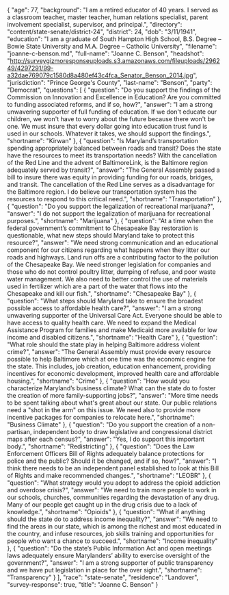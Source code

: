 {
  "age": 77,
  "background": "I am a retired educator of 40 years.  I served as a classroom teacher, master teacher, human relations specialist, parent involvement specialist, supervisor, and principal.",
  "directory": "content/state-senate/district-24",
  "district": 24,
  "dob": "3/11/1941",
  "education": "I am a graduate of South Hampton High School, B.S. Degree – Bowie State University and M.A. Degree – Catholic University",
  "filename": "joanne-c-benson.md",
  "full-name": "Joanne C. Benson",
  "headshot": "http://surveygizmoresponseuploads.s3.amazonaws.com/fileuploads/296249/4297291/99-a32dae769079c1580d8a480ef43c4fca_Senator_Benson_2014.jpg",
  "jurisdiction": "Prince George's County",
  "last-name": "Benson",
  "party": "Democrat",
  "questions": [
    {
      "question": "Do you support the findings of the Commission on Innovation and Excellence in Education? Are you committed to funding associated reforms, and if so, how?",
      "answer": "I am a strong unwavering supporter of full funding of education.  If we don't educate our children, we won't have to worry about the future because there won't be one. We must insure that every dollar going into education trust fund is used in our schools.  Whatever it takes, we should support the findings.",
      "shortname": "Kirwan"
    },
    {
      "question": "Is Maryland’s transportation spending appropriately balanced between roads and transit? Does the state have the resources to meet its transportation needs? With the cancellation of the Red Line and the advent of BaltimoreLink, is the Baltimore region adequately served by transit?",
      "answer": "The General Assembly passed a bill to insure there was equity in providing funding for our roads, bridges, and transit.  The cancellation of the Red Line serves as a disadvantage for the Baltimore region.  I do believe our transportation system has the resources to respond to this critical need.",
      "shortname": "Transportation"
    },
    {
      "question": "Do you support the legalization of recreational marijuana?",
      "answer": "I do not support the legalization of marijuana for recreational purposes.",
      "shortname": "Marijuana"
    },
    {
      "question": "At a time when the federal government’s commitment to Chesapeake Bay restoration is questionable, what new steps should Maryland take to protect this resource?",
      "answer": "We need strong communication and an educational component for our citizens regarding what happens when they litter our roads and highways.  Land run offs are a contributing factor to the pollution of the Chesapeake Bay.  We need stronger legislation for companies and those who do not control poultry litter, dumping of refuse, and poor waste water management. We also need to better control the use of materials used in fertilizer which are a part of the water that flows into the Chesapeake and kill our fish.",
      "shortname": "Chesapeake Bay"
    },
    {
      "question": "What steps should Maryland take to ensure the broadest possible access to affordable health care?",
      "answer": "I am a strong unwavering supporter of the Universal Care Act.  Everyone should be able to have access to quality health care.  We need to expand the Medical Assistance Program for families and make Medicaid more available for low income and disabled citizens.",
      "shortname": "Health Care"
    },
    {
      "question": "What role should the state play in helping Baltimore address violent crime?",
      "answer": "The General Assembly must provide every resource possible to help Baltimore which at one time was the economic engine for the state.  This includes, job creation, education enhancement, providing incentives for economic development, improved health care and affordable housing.",
      "shortname": "Crime"
    },
    {
      "question": "How would you characterize Maryland’s business climate? What can the state do to foster the creation of more family-supporting jobs?",
      "answer": "More time needs to be spent talking about what's great about our state.  Our public relations need a \"shot in the arm\" on this issue.  We need also to provide more incentive packages for companies to relocate here.",
      "shortname": "Business Climate"
    },
    {
      "question": "Do you support the creation of a non-partisan, independent body to draw legislative and congressional district maps after each census?",
      "answer": "Yes, I do support this important body.",
      "shortname": "Redistricting"
    },
    {
      "question": "Does the Law Enforcement Officers Bill of Rights adequately balance protections for police and the public? Should it be changed, and if so, how?",
      "answer": "I think there needs to be an independent panel established to look at this Bill of Rights and make recommended changes.",
      "shortname": "LEOBR"
    },
    {
      "question": "What strategy would you adopt to address the opioid addiction and overdose crisis?",
      "answer": "We need to train more people to work in our schools, churches, communities regarding the devastation of any drug.  Many of our people get caught up in the drug crisis due to a lack of knowledge.",
      "shortname": "Opioids"
    },
    {
      "question": "What if anything should the state do to address income inequality?",
      "answer": "We need to find the areas in our state, which is among the richest and most educated in the country, and infuse resources, job skills training and opportunities for people who want a chance to succeed.",
      "shortname": "Income inequality"
    },
    {
      "question": "Do the state’s Public Information Act and open meetings laws adequately ensure Marylanders’ ability to exercise oversight of the government?",
      "answer": "I am a strong supporter of public transparency and we have put legislation in place for the over sight.",
      "shortname": "Transparency"
    }
  ],
  "race": "state-senate",
  "residence": "Landover",
  "survey-response": true,
  "title": "Joanne C. Benson"
}
